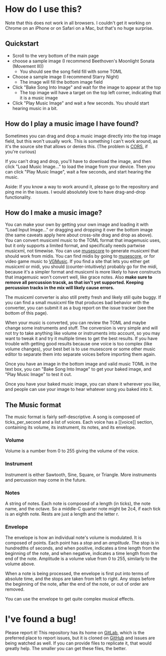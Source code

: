 # How do I use this?

Note that this does not work in all browsers.  I couldn't get it working on
Chrome on an iPhone or on Safari on a Mac, but that's no huge surprise.

## Quickstart

* Scroll to the very bottom of the main page
* choose a sample image (I recommend Beethoven's Moonlight Sonata (Movement III))
  * You should see the song field fill with some TOML
* Choose a sample image (I recommend Starry Night)
  * The image will fill the bottom image field
* Click "Bake Song Into Image" and wait for the image to appear at the top
  * The top image will have a target on the top left corner, indicating that it
    is a music image
* Click "Play Music Image" and wait a few seconds.  You should start hearing
  music in a bit.

## How do I play a music image I have found?

Sometimes you can drag and drop a music image directly into the top image field,
but this won't usually work.  This is something I can't work around, as it's the
source site that allows or denies this. (The problem is
[CORS](https://en.wikipedia.org/wiki/Cross-origin_resource_sharing), if you're
curious)

If you can't drag and drop, you'll have to download the image, and then click
"Load Music Image..." to load the image from your device.  Then you can click
"Play Music Image", wait a few seconds, and start hearing the music.

Aside: If you know a way to work around it, please go to the repository and ping
me in the issues.  I would absolutely love to have drag-and-drop functionality.

## How do I make a music image?

You can make your own by getting your own image and loading it with "Load Input
Image..." or dragging and dropping it over the bottom image (the same caveats
apply here about cross-site drag and drop as above).  You can convert musicxml
music to the TOML format that imagemusic uses, but it only supports a limited
format, and specifically needs partwise musicxml, not timewise.  You can use
[musescore](https://musescore.org/) to generate musicxml that should work from
midis.  You can find midis by going to
[musescore](https://musescore.com/sheetmusic), or for video game music to
[VGMusic](https://vgmusic.com/). If you find a site that lets you either get
musicxml or midi, you should (counter-intuitively) probably go for the midi,
because it's a simpler format and musicxml is more likely to have constructs
that imagemusic won't convert well, like grace notes.  Also **make sure to
remove all percussion tracsk, as that isn't yet supported.  Keeping percussion
tracks in the mix will likely cause errors.**

The musicxml converter is also still pretty fresh and likely still quite buggy.
If you can find a small musicxml file that produces bad behavior with the
converter, you can submit it as a bug report on the issue tracker (see the
bottom of this page).

When your music is converted, you can review the TOML and maybe change some
instruments and stuff.  The conversion is very simple and will not try to take
anything like volume or instruments into account, so you may want to tweak it
and try it multiple times to get the best results.  If you have trouble with
getting good results because one voice is too complex (like volume changes),
your best bet is to use musescore or some other music editor to separate them
into separate voices before importing them again.

Once you have an image in the bottom image and valid music TOML in the text box,
you can "Bake Song Into Image" to get your baked image, and "Play Music Image"
to test it out.

Once you have your baked music image, you can share it wherever you like, and
people can use your image to hear whatever song you baked into it.

## The Music format

The music format is fairly self-descriptive.  A song is composed of
ticks\_per\_second and a list of voices.  Each voice has a [[voice]] section,
containing its volume, its instrument, its notes, and its envelope.

### Volume

Volume is a number from 0 to 255 giving the volume of the voice.

### Instrument

Instrument is either Sawtooth, Sine, Square, or Triangle.  More instruments and
percussion may come in the future.

### Notes

A string of notes.  Each note is composed of a length (in ticks), the note name,
and the octave.  So a middle-C quarter note might be 2c4, if each tick is an
eighth note.  Rests are just a length and the letter r.

### Envelope

The envelope is how an individual note's volume is modulated.  It is composed of
points.  Each point has a *stop* and an *amplitude*.  The stop is in hundredths
of seconds, and when positive, indicates a time length from the beginning of the
note, and when negative, indicates a time length from the end of the note.
Amplitude is a volume value from 0 to 255, similarly to the volume above.

When a note is being processed, the envelope is first put into terms of absolute
time, and the stops are taken from left to right.  Any stops before the
beginning of the note, after the end of the note, or out of order are removed.

You can use the envelope to get quite complex musical effects.

# I've found a bug!

Please report it!  This repository has its home on
[GitLab](https://gitlab.com/Taywee/imagemusic), which is the preferred place to
report issues, but it is cloned on
[GitHub](https://github.com/Taywee/imagemusic) and issues are being watched as
well.  If you can provide files to replicate it, that would greatly help.  The
smaller you can get these files, the better.
